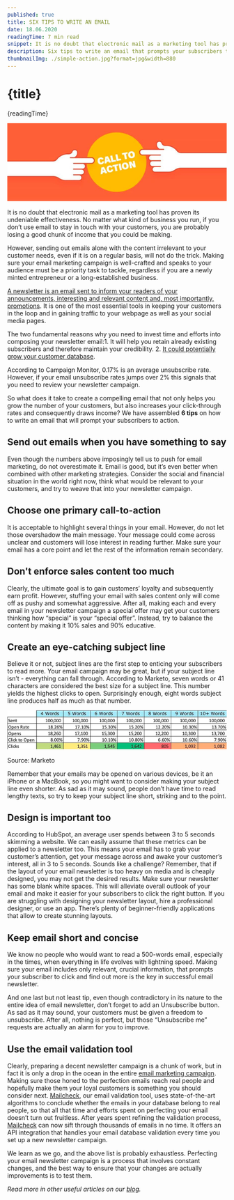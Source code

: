 ```yaml
---
published: true
title: SIX TIPS TO WRITE AN EMAIL
date: 18.06.2020
readingTime: 7 min read
snippet: It is no doubt that electronic mail as a marketing tool has proven its undeniable effectiveness. No matter what kind of business you run, if you don’t use email to stay in touch with your customers, you are probably losing a good chunk of income that you could be making.
description: Six tips to write an email that prompts your subscribers to action. What does it take to create a compelling email that helps you grow the number of your customers?
thumbnailImg: ./simple-action.jpg?format=jpg&width=880
---
```


# {title}

{readingTime}

![email call to action](./simple-action.jpg?format=webp;jpg;png;avif&srcset&width=880)

It is no doubt that electronic mail as a marketing tool has proven its undeniable effectiveness. No matter what kind of business you run, if you don’t use email to stay in touch with your customers, you are probably losing a good chunk of income that you could be making.

However, sending out emails alone with the content irrelevant to your customer needs, even if it is on a regular basis, will not do the trick. Making sure your email marketing campaign is well-crafted and speaks to your audience must be a priority task to tackle, regardless if you are a newly minted entrepreneur or a long-established business.

[A newsletter is an email sent to inform your readers of your announcements, interesting and relevant content and, most importantly, promotions](/blog/newsletter-personalization-and-sales). It is one of the most essential tools in keeping your customers in the loop and in gaining traffic to your webpage as well as your social media pages.

The two fundamental reasons why you need to invest time and efforts into composing your newsletter email:1. It will help you retain already existing subscribers and therefore maintain your credibility. 2. [It could potentially grow your customer database](/blog/six-tips-to-write-an-email).

According to Campaign Monitor, 0.17% is an average unsubscribe rate. However, if your email unsubscribe rates jumps over 2% this signals that you need to review your newsletter campaign.

So what does it take to create a compelling email that not only helps you grow the number of your customers, but also increases your click-through rates and consequently draws income? We have assembled **6 tips** on how to write an email that will prompt your subscribers to action.

## Send out emails when you have something to say

Even though the numbers above imposingly tell us to push for email marketing, do not overestimate it. Email is good, but it’s even better when combined with other marketing strategies. Consider the social and financial situation in the world right now, think what would be relevant to your customers, and try to weave that into your newsletter campaign.

## Choose one primary call-to-action

It is acceptable to highlight several things in your email. However, do not let those overshadow the main message. Your message could come across unclear and customers will lose interest in reading further. Make sure your email has a core point and let the rest of the information remain secondary.

## Don't enforce sales content too much

Clearly, the ultimate goal is to gain customers’ loyalty and subsequently earn profit. However, stuffing your email with sales content only will come off as pushy and somewhat aggressive. After all, making each and every email in your newsletter campaign a special offer may get your customers thinking how “special” is your “special offer”. Instead, try to balance the content by making it 10% sales and 90% educative.

## Create an eye-catching subject line

Believe it or not, subject lines are the first step to enticing your subscribers to read more. Your email campaign may be great, but if your subject line isn’t - everything can fall through. According to Marketo, seven words or 41 characters are considered the best size for a subject line. This number yields the highest clicks to open. Surprisingly enough, eight words subject line produces half as much as that number.

![Marketo data](./marketo.jpg?format=webp;jpg;png;avif&srcset&width=880)

Source: Marketo

Remember that your emails may be opened on various devices, be it an iPhone or a MacBook, so you might want to consider making your subject line even shorter. As sad as it may sound, people don’t have time to read lengthy texts, so try to keep your subject line short, striking and to the point.

## Design is important too

According to HubSpot, an average user spends between 3 to 5 seconds skimming a website. We can easily assume that these metrics can be applied to a newsletter too. This means your email has to grab your customer’s attention, get your message across and awake your customer’s interest, all in 3 to 5 seconds. Sounds like a challenge? Remember, that if the layout of your email newsletter is too heavy on media and is cheaply designed, you may not get the desired results. Make sure your newsletter has some blank white spaces. This will alleviate overall outlook of your email and make it easier for your subscribers to click the right button. If you are struggling with designing your newsletter layout, hire a professional designer, or use an app. There’s plenty of beginner-friendly applications that allow to create stunning layouts.

## Keep email short and concise

We know no people who would want to read a 500-words email, especially in the times, when everything in life evolves with lightning speed. Making sure your email includes only relevant, crucial information, that prompts your subscriber to click and find out more is the key in successful email newsletter.

And one last but not least tip, even though contradictory in its nature to the entire idea of email newsletter, don’t forget to add an Unsubscribe button. As sad as it may sound, your customers must be given a freedom to unsubscribe. After all, nothing is perfect, but those “Unsubscribe me” requests are actually an alarm for you to improve.

## Use the email validation tool

Clearly, preparing a decent newsletter campaign is a chunk of work, but in fact it is only a drop in the ocean in the entire [email marketing campaign](/blog/email-marketing-campaign-metrics-for-small-business). Making sure those honed to the perfection emails reach real people and hopefully make them your loyal customers is something you should consider next. [Mailcheck](/#features), our email validation tool, uses state-of-the-art algorithms to conclude whether the emails in your database belong to real people, so that all that time and efforts spent on perfecting your email doesn’t turn out fruitless. After years spent refining the validation process, [Mailcheck](/#features) can now sift through thousands of emails in no time. It offers an API integration that handles your email database validation every time you set up a new newsletter campaign.

We learn as we go, and the above list is probably exhaustless. Perfecting your email newsletter campaign is a process that involves constant changes, and the best way to ensure that your changes are actually improvements is to test them.

_Read more in other useful articles on our [blog](/blog)._

